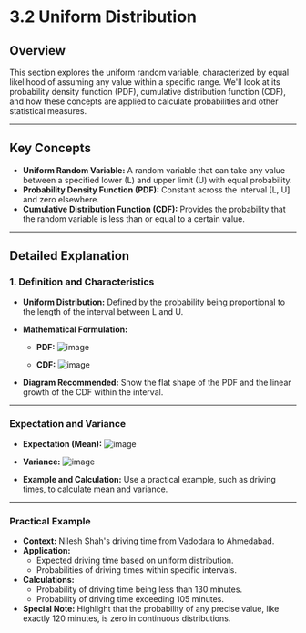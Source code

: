 # 3.2 Uniform Distribution

## Overview
This section explores the uniform random variable, characterized by equal likelihood of assuming any value within a specific range. We'll look at its probability density function (PDF), cumulative distribution function (CDF), and how these concepts are applied to calculate probabilities and other statistical measures.

---

## Key Concepts
- **Uniform Random Variable:** A random variable that can take any value between a specified lower (L) and upper limit (U) with equal probability.
- **Probability Density Function (PDF):** Constant across the interval [L, U] and zero elsewhere.
- **Cumulative Distribution Function (CDF):** Provides the probability that the random variable is less than or equal to a certain value.

---

## Detailed Explanation

### 1. Definition and Characteristics
- **Uniform Distribution:** Defined by the probability being proportional to the length of the interval between L and U.
- **Mathematical Formulation:**
  - **PDF:** ![image](https://github.com/user-attachments/assets/6b2cd708-b6ca-486a-8ad2-12c3de220938)

  - **CDF:** ![image](https://github.com/user-attachments/assets/85ca3f64-06d1-4c70-b47d-714800fc7059)

- **Diagram Recommended:** Show the flat shape of the PDF and the linear growth of the CDF within the interval.

---

### Expectation and Variance
- **Expectation (Mean):** ![image](https://github.com/user-attachments/assets/20a4b015-a227-475d-b3fd-0c1c9b4279ca)

- **Variance:** ![image](https://github.com/user-attachments/assets/6b47b4a2-6f36-471b-a401-453347343375)

- **Example and Calculation:** Use a practical example, such as driving times, to calculate mean and variance.

---

### Practical Example
- **Context:** Nilesh Shah's driving time from Vadodara to Ahmedabad.
- **Application:**
  - Expected driving time based on uniform distribution.
  - Probabilities of driving times within specific intervals.
- **Calculations:**
  - Probability of driving time being less than 130 minutes.
  - Probability of driving time exceeding 105 minutes.
- **Special Note:** Highlight that the probability of any precise value, like exactly 120 minutes, is zero in continuous distributions.
